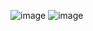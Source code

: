 
![image](https://github.com/user-attachments/assets/be4f15cc-b4f0-485a-b34d-64dfd6341775)
![image](https://github.com/user-attachments/assets/43f9e3dc-0504-4221-9691-8c95ad5d0ce0)

